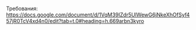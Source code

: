 Требования: https://docs.google.com/document/d/1VqM39IZdr5UlWewG6jNkeXhOfSyf457jR0TcV4xd4n0/edit?tab=t.0#heading=h.669arbn3kyro

